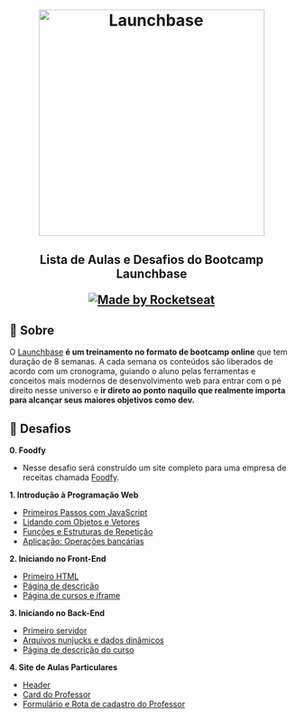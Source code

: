 <h1 align="center">
    <img alt="Launchbase" src="https://storage.googleapis.com/golden-wind/bootcamp-launchbase/logo.png" width="400px" />
</h1>

<h2 align="center">
  <p>Lista de Aulas e Desafios do Bootcamp Launchbase</p>
  <p align="center">
    <a href="https://rocketseat.com.br">
      <img alt="Made by Rocketseat" src="https://img.shields.io/badge/made%20by-Rocketseat-%23F8952D">
    </a>
  </p>
</h2>

## 🔖 Sobre

O [Launchbase](https://rocketseat.com.br/launchbase) **é um treinamento no formato de bootcamp online** que tem duração de 8 semanas. A cada semana os conteúdos são liberados de acordo com um cronograma, guiando o aluno pelas ferramentas e conceitos mais modernos de desenvolvimento web para entrar com o pé direito nesse universo e **ir direto ao ponto naquilo que realmente importa para alcançar seus maiores objetivos como dev.**

## :rocket: Desafios

**0. Foodfy**

- Nesse desafio será construído um site completo para uma empresa de receitas chamada [Foodfy](https://github.com/dauryellen/foodfy-bootcamp-challenge).

**1. Introdução à Programação Web**

- [Primeiros Passos com JavaScript](https://github.com/dauryellen/bootcamp-launchbase/tree/master/desafios/01-1-primeiros-passos-com-js)
- [Lidando com Objetos e Vetores](https://github.com/dauryellen/bootcamp-launchbase/tree/master/desafios/01-2-lidando-com-objetos-e-vetores)
- [Funções e Estruturas de Repetição](https://github.com/dauryellen/bootcamp-launchbase/tree/master/desafios/01-3-funcoes-e-estruturas-de-repeticao)
- [Aplicação: Operações bancárias](https://github.com/dauryellen/bootcamp-launchbase/tree/master/desafios/01-4-aplicacao-operacoes-bancarias)

**2. Iniciando no Front-End**

- [Primeiro HTML](https://github.com/dauryellen/bootcamp-launchbase/blob/master/desafios/02-1-primeiro-html)
- [Página de descrição](https://github.com/dauryellen/bootcamp-launchbase/tree/master/desafios/02-2-pagina-descricao)
- [Página de cursos e iframe](https://github.com/dauryellen/bootcamp-launchbase/tree/master/desafios/02-3-pagina-cursos-e-iframe)

**3. Iniciando no Back-End**

- [Primeiro servidor](https://github.com/dauryellen/bootcamp-launchbase/tree/master/desafios/03-1-primeiro-servidor)
- [Arquivos nunjucks e dados dinâmicos](https://github.com/dauryellen/bootcamp-launchbase/tree/master/desafios/03-2-nunjucks-e-dados-dinamicos)
- [Página de descrição do curso](https://github.com/dauryellen/bootcamp-launchbase/tree/master/desafios/03-3-pagina-descricao-curso)

**4. Site de Aulas Particulares**

- [Header](https://github.com/dauryellen/bootcamp-launchbase/tree/master/desafios/04-1-header)
- [Card do Professor](https://github.com/dauryellen/bootcamp-launchbase/tree/master/desafios/04-2-card-teacher)
- [Formulário e Rota de cadastro do Professor](https://github.com/dauryellen/bootcamp-launchbase/tree/master/desafios/04-3-form-and-routes-teacher)
